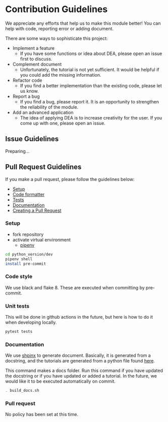 # Contribution Guidelines
We appreciate any efforts that help us to make this module better!
You can help with code, reporting error or adding document.

There are some ways to sophisticate this project:
- Implement a feature
    - If you have some functions or idea about DEA, please open an issue first to discuss.
- Complement document
    - Unfortunately, the tutorial is not yet sufficient. It would be helpful if you could add the missing information.
- Refactor code
    - If you find a better implementation than the existing code, please let us know.
- Report a bug
    - If you find a bug, please report it. It is an opportunity to strengthen the reliability of the module.
- Add an advanced application
    - The idea of applying DEA is to increase creativity for the user. If you come up with one, please open an issue.


## Issue Guidelines
Preparing...

## Pull Request Guidelines
If you make a pull request, please follow the guidelines below:

- [Setup](#setup)
- [Code formatter](#code-style)
- [Tests](#unit-tests)
- [Documentation](#documentation)
- [Creating a Pull Request](#pull-request)

### Setup
- fork repository
- activate virtual environment
    - [pipenv](./python_version/dev/Pipfile)

```bash
cd python_version/dev
pipenv shell
install pre-commit
```

### Code style
We use black and flake 8. These are executed when committing by pre-commit.

### Unit tests
This will be done in github actions in the future, but here is how to do it when developing locally.

```bash
pytest tests
```

### Documentation
We use [shpinx](https://www.sphinx-doc.org/en/master/index.html) to generate document.
Basically, it is generated from a docstring, and the tutorials are generated from a python file found [here](./tutorials/).

This command makes a docs folder. Run this command if you have updated the docstring or if you have updated or added a tutorial. In the future, we would like it to be executed automatically on commit.

```bash
. build_docs.sh
```

### Pull request
No policy has been set at this time.
